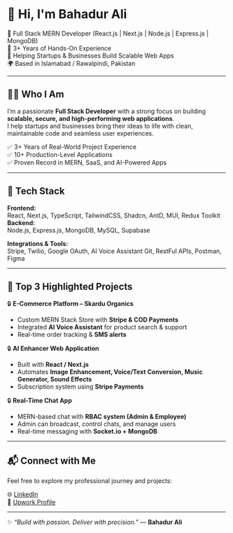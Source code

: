 # 👋 Hi, I'm Bahadur Ali  
💼 Full Stack MERN Developer (React.js | Next.js | Node.js | Express.js | MongoDB)  
🚀 3+ Years of Hands-On Experience  
🎯 Helping Startups & Businesses Build Scalable Web Apps  
🌍 Based in Islamabad / Rawalpindi, Pakistan  

---

## 👨‍💻 Who I Am  
I’m a passionate **Full Stack Developer** with a strong focus on building **scalable, secure, and high-performing web applications**.  
I help startups and businesses bring their ideas to life with clean, maintainable code and seamless user experiences.  

✅ 3+ Years of Real-World Project Experience  
✅ 10+ Production-Level Applications  
✅ Proven Record in MERN, SaaS, and AI-Powered Apps  

---

## 🔧 Tech Stack  

**Frontend:**  
React, Next.js, TypeScript, TailwindCSS, Shadcn, AntD, MUI, Redux Toolkit
**Backend:**  
Node.js, Express.js, MongoDB, MySQL, Supabase

**Integrations & Tools:**  
Stripe, Twilio, Google OAuth, AI Voice Assistant
Git, RestFul APIs, Postman, Figma

---

## 🌟 Top 3 Highlighted Projects  

🔒 **E-Commerce Platform – Skardu Organics**  
- Custom MERN Stack Store with **Stripe & COD Payments**  
- Integrated **AI Voice Assistant** for product search & support  
- Real-time order tracking & **SMS alerts**  

🔒 **AI Enhancer Web Application**  
- Built with **React / Next.js**  
- Automates **Image Enhancement, Voice/Text Conversion, Music Generator, Sound Effects**  
- Subscription system using **Stripe Payments**  

🔒 **Real-Time Chat App**  
- MERN-based chat with **RBAC system (Admin & Employee)**  
- Admin can broadcast, control chats, and manage users  
- Real-time messaging with **Socket.io + MongoDB**  

---

## 📬 Connect with Me  
Feel free to explore my professional journey and projects:  

🌐 [LinkedIn](https://www.linkedin.com/in/bahaduralisalik)  
🔗 [Upwork Profile](https://www.upwork.com/freelancers/~016a8ca399397ce8e5)  

---

✨ *“Build with passion. Deliver with precision.”* — **Bahadur Ali**
